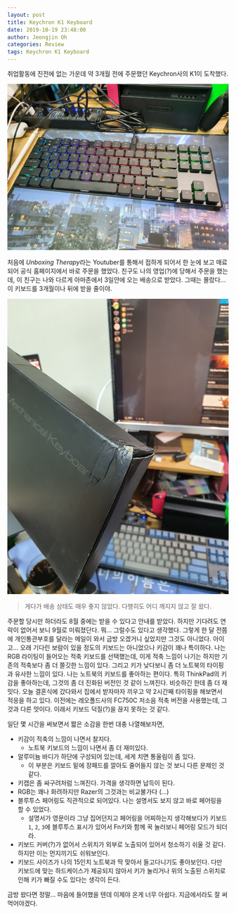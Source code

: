 ```yaml
---
layout: post
title: Keychron K1 Keyboard
date: 2019-10-19 23:48:00
author: Jeongjin Oh
categories: Review
tags: Keychron K1 Keyboard
---
```


취업활동에 진전에 없는 가운데 약 3개월 전에 주문했던 Keychron사의 K1이 도착했다.

![](/images/2019-10-19-Keychron-K1-Keyboard/1.jpg)

처음에 *Unboxing Therapy*라는 Youtuber를 통해서 접하게 되어서 한 눈에 보고 매료되어 공식 홈페이지에서 바로 주문을 했었다. 친구도 나의 영업(?)에 당해서 주문을 했는데, 이 친구는 나와 다르게 아마존에서 3일안에 오는 배송으로 받았다. 그때는 몰랐다... 이 키보드를 3개월이나 뒤에 받을 줄이야.

![](/images/2019-10-19-Keychron-K1-Keyboard/2.jpg)

> 게다가 배송 상태도 매우 좋지 않았다. 다행히도 어디 깨지지 않고 잘 왔다.

주문할 당시만 하더라도 8월 중에는 받을 수 있다고 안내를 받았다. 하지만 기다려도 연락이 없어서 보니 9월로 미뤄졌단다. 뭐... 그럴수도 있다고 생각했다. 그렇게 한 달 전쯤에 개인통관부호를 달라는 메일이 와서 금방 오겠거니 싶었지만 그것도 아니었다. 아이고... 오래 기다린 보람이 있을 정도의 키보드는 아니었으나 키감이 꽤나 특이하다. 나는 RGB 라이팅이 들어오는 적축 키보드를 선택했는데, 이게 적축 느낌이 나기는 하지만 기존의 적축보다 좀 더 쫄깃한 느낌이 있다. 그리고 키가 낮다보니 좀 더 노트북의 타이핑과 유사한 느낌이 있다. 나는 노트북의 키보드를 좋아하는 편이다. 특히 ThinkPad의 키감을 좋아하는데, 그것의 좀 더 진화된 버전인 것 같이 느껴진다. 비슷하긴 한데 좀 더 재밋다. 오늘 결혼식에 갔다와서 집에서 받자마자 끼우고 약 2시간째 타이핑을 해보면서 적응을 하고 있다. 이전에는 레오폴드사의 FC750C 저소음 적축 버전을 사용했는데, 그것과 다른 맛이다. 이래서 키보드 덕질(?)을 끊지 못하는 것 같다.

일단 몇 시간을 써보면서 짧은 소감을 한번 대충 나열해보자면,

- 키감이 적축의 느낌이 나면서 찰지다.
    - 노트북 키보드의 느낌이 나면서 좀 더 재미있다.
- 알루미늄 바디가 하단에 구성되어 있는데, 세게 치면 통울림이 좀 있다.
    - 이 부분은 키보드 밑에 장패드를 깔아도 줄어들지 않는 것 보니 다른 문제인 것 같다.
- 키캡은 좀 싸구려처럼 느껴진다. 가격을 생각하면 납득이 된다.
- RGB는 꽤나 화려하지만 Razer의 그것과는 비교불가다 (...)
- 블루투스 페어링도 직관적으로 되어있다. 나는 설명서도 보지 않고 바로 페어링을 할 수 있었다.
    - 설명서가 영문이라 그냥 집어던지고 페어링을 어찌하는지 생각해보다가 키보드 `1`, `2`, `3`에 블루투스 표시가 있어서 Fn키와 함께 꾹 눌러보니 페어링 모드가 되더라.
- 키보드 커버(?)가 없어서 스위치가 외부로 노출되어 있어서 청소하기 쉬울 것 같다. 하지만 이는 먼지끼기도 쉬워보인다.
- 키보드 사이즈가 나의 15인치 노트북과 딱 맞아서 들고다니기도 좋아보인다. 다만 키보드에 맞는 하드케이스가 제공되지 않아서 키가 눌리거나 위의 노출된 스위치로 인해 키가 빠질 수도 있다는 생각이 든다.

금방 왔다면 정말... 마음에 들어했을 텐데 이제야 온게 너무 아쉽다. 지금에서라도 잘 써먹어야겠다.
